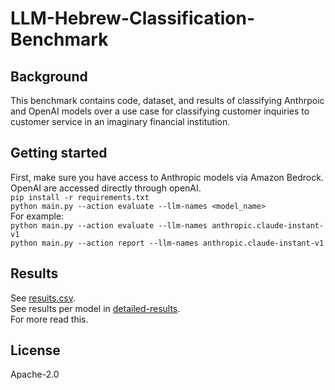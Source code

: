 # LLM-Hebrew-Classification-Benchmark
## Background
This benchmark contains code, dataset, and results of classifying Anthrpoic and OpenAI models over a use case for classifying customer inquiries to customer service in an imaginary financial institution.
## Getting started
First, make sure you have access to Anthropic models via Amazon Bedrock. OpenAI are accessed directly through openAI.  
`pip install -r requirements.txt`  
`python main.py --action evaluate --llm-names <model_name>`  
For example:  
`python main.py --action evaluate --llm-names anthropic.claude-instant-v1`  
`python main.py --action report --llm-names anthropic.claude-instant-v1`  

## Results
See [resuits.csv](./results.csv).  
See results per model in [detailed-results](./detailed-results).  
For more read this.

## License
Apache-2.0
